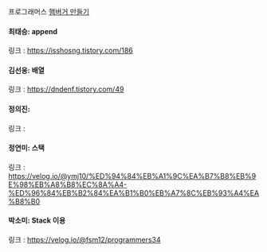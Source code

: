 프로그래머스 [햄버거 만들기](https://school.programmers.co.kr/learn/courses/30/lessons/133502)<br>

#### 최태승: append
링크 : https://isshosng.tistory.com/186

#### 김선웅: 배열
링크 : https://dndenf.tistory.com/49

#### 정의진:
링크 : 

#### 정연미: 스택
링크 : https://velog.io/@ymj10/%ED%94%84%EB%A1%9C%EA%B7%B8%EB%9E%98%EB%A8%B8%EC%8A%A4-%ED%96%84%EB%B2%84%EA%B1%B0%EB%A7%8C%EB%93%A4%EA%B8%B0

#### 박소미: Stack 이용
링크 : https://velog.io/@fsm12/programmers34
